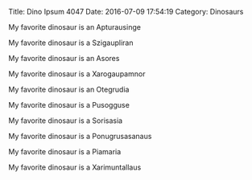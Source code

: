 Title: Dino Ipsum 4047
Date: 2016-07-09 17:54:19
Category: Dinosaurs

My favorite dinosaur is an Apturausinge

My favorite dinosaur is a Szigaupliran

My favorite dinosaur is an Asores

My favorite dinosaur is a Xarogaupamnor

My favorite dinosaur is an Otegrudia

My favorite dinosaur is a Pusogguse

My favorite dinosaur is a Sorisasia

My favorite dinosaur is a Ponugrusasanaus

My favorite dinosaur is a Piamaria

My favorite dinosaur is a Xarimuntallaus
